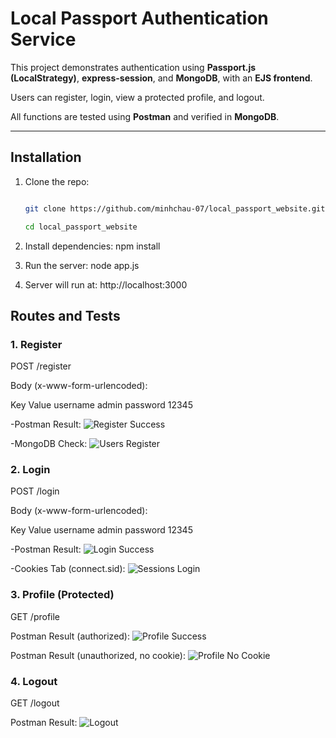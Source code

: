 # Local Passport Authentication Service

This project demonstrates authentication using **Passport.js (LocalStrategy)**, **express-session**, and **MongoDB**, with an **EJS frontend**.  

Users can register, login, view a protected profile, and logout.  

All functions are tested using **Postman** and verified in **MongoDB**.

---

## Installation

1. Clone the repo:

   ```bash

   git clone https://github.com/minhchau-07/local_passport_website.git

   cd local_passport_website

2. Install dependencies: npm install

3. Run the server: node app.js

4. Server will run at: http://localhost:3000


## Routes and Tests
### 1. Register

POST /register

Body (x-www-form-urlencoded):

Key	       Value
username     admin
password	    12345

-Postman Result:
![Register Success](public/results/register.png)

-MongoDB Check:
![Users Register](public/results/users_reg.png)


### 2. Login

POST /login

Body (x-www-form-urlencoded):

Key	       Value
username     admin
password	    12345

-Postman Result:
![Login Success](public/results/login.png)

-Cookies Tab (connect.sid):
![Sessions Login](public/results/cookie_login.png)


### 3. Profile (Protected)

GET /profile

Postman Result (authorized):
![Profile Success](public/results/profile_success.png)

Postman Result (unauthorized, no cookie):
![Profile No Cookie](public/results/profile_fail.png)


### 4. Logout

GET /logout

Postman Result:
![Logout](public/results/logout.png)
